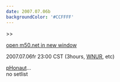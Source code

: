 ```yaml
---
date: 2007.07.06b
backgroundColor: '#CCFFFF'
---
```


\>>

[open m50.net in new window](http://m50.net/)

2007.07.06fr 23:00 CST (3hours, [WNUR](http://www.wnur.org/), etc)  

[pHonaut](http://www.phonaut.com/)...  
no setlist